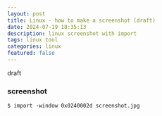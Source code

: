 ```yaml
---
layout: post
title: Linux - how to make a screenshot (draft)
date: 2024-07-19 18:35:13
description: linux screenshot with import 
tags: linux tool
categories: linux
featured: false
---
```


draft

### screenshot

````markup
$ import -window 0x0240002d screenshot.jpg
````


